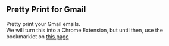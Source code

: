 Pretty Print for Gmail
----------------
Pretty print your Gmail emails.  
We will turn this into a Chrome Extension, but until then, use the bookmarklet on [this page](http://shivankaul.github.io/PrettyPrintGmail/)
